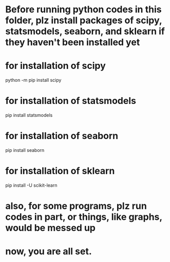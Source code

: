 # Before running python codes in this folder, plz install packages of scipy, statsmodels, seaborn, and sklearn if they haven't been installed yet

# for installation of scipy
python -m pip install scipy

# for installation of statsmodels
pip install statsmodels

# for installation of seaborn
pip install seaborn

# for installation of sklearn
pip install -U scikit-learn

# also, for some programs, plz run codes in part, or things, like graphs, would be messed up
# now, you are all set.